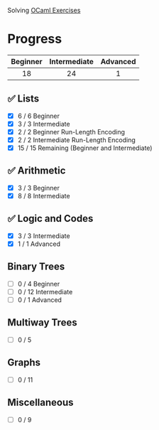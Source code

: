 Solving [OCaml Exercises](https://ocaml.org/exercises)

# Progress
| Beginner | Intermediate | Advanced |
| :------: | :----------: | :------: |
| 18       | 24           | 1        |

## :white_check_mark: Lists
- [X] 6 / 6 Beginner
- [X] 3 / 3 Intermediate
- [X] 2 / 2 Beginner Run-Length Encoding
- [X] 2 / 2 Intermediate Run-Length Encoding
- [X] 15 / 15 Remaining (Beginner and Intermediate)

## :white_check_mark: Arithmetic
- [X] 3 / 3 Beginner
- [X] 8 / 8 Intermediate

## :white_check_mark: Logic and Codes
- [X] 3 / 3 Intermediate
- [X] 1 / 1 Advanced

## Binary Trees
- [ ] 0 / 4 Beginner
- [ ] 0 / 12 Intermediate
- [ ] 0 / 1 Advanced

## Multiway Trees
- [ ] 0 / 5

## Graphs
- [ ] 0 / 11

## Miscellaneous
- [ ] 0 / 9